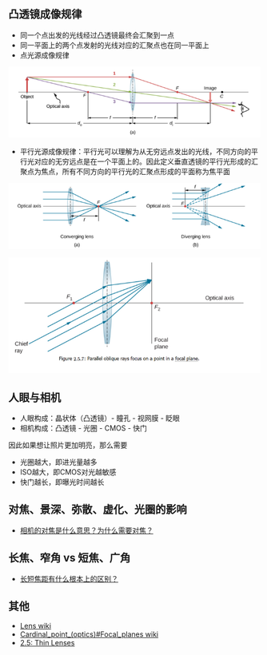 ## 凸透镜成像规律

* 同一个点出发的光线经过凸透镜最终会汇聚到一点
* 同一平面上的两个点发射的光线对应的汇聚点也在同一平面上
* 点光源成像规律

![img](https://github.com/frontend-gxg/pic_bed/blob/main/024.png?raw=true)

- 平行光源成像规律：平行光可以理解为从无穷远点发出的光线，不同方向的平行光对应的无穷远点是在一个平面上的。因此定义垂直透镜的平行光形成的汇聚点为焦点，所有不同方向的平行光的汇聚点形成的平面称为焦平面

![img](https://github.com/frontend-gxg/pic_bed/blob/main/025.png?raw=true)

![img](https://github.com/frontend-gxg/pic_bed/blob/main/026.png?raw=true)

## 人眼与相机

* 人眼构成：晶状体（凸透镜）- 瞳孔 - 视网膜 - 眨眼
* 相机构成：凸透镜 - 光圈 - CMOS - 快门

因此如果想让照片更加明亮，那么需要

* 光圈越大，即进光量越多
* ISO越大，即CMOS对光越敏感
* 快门越长，即曝光时间越长

## 对焦、景深、弥散、虚化、光圈的影响

- [相机的对焦是什么意思？为什么需要对焦？](https://www.zhihu.com/question/21427158/answer/340878786)

## 长焦、窄角 vs 短焦、广角

- [长短焦距有什么根本上的区别？](https://www.zhihu.com/question/359855494/answer/927006700)

## 其他

- [Lens wiki](https://en.wikipedia.org/wiki/Lens)
- [Cardinal_point_(optics)#Focal_planes wiki](https://en.wikipedia.org/wiki/Cardinal_point_(optics)#Focal_planes)
- [2.5: Thin Lenses](https://phys.libretexts.org/Bookshelves/University_Physics/University_Physics_(OpenStax)/University_Physics_III_-_Optics_and_Modern_Physics_(OpenStax)/02%3A_Geometric_Optics_and_Image_Formation/2.05%3A_Thin_Lenses)
